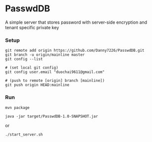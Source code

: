 # PasswdDB
A simple server that stores password with server-side encryption and tenant specific private key

### Setup
```
git remote add origin https://github.com/Danny7226/PasswdDB.git
git branch -u origin/mainline master
git config --list

# (set local git config)
git config user.email "duochai9611@gmail.com"

# (push to remote [origin] branch [mainline])
git push origin HEAD:mainline
```


### Run
```
mvn package

java -jar target/PasswdDB-1.0-SNAPSHOT.jar 
```

or 

```
./start_server.sh
```
